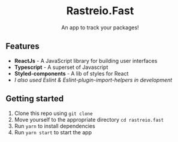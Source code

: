 <h1 align="center">
  <br>
<!--   <img src="./public/favicon.png"/> -->
  <br>
  <br>
  Rastreio.Fast
 </h1>
 
<p align="center">An app to track your packages!</p>
 
<!-- <p align="center">
  <img src="public/gif.gif"/>
</p> -->

## Features
 - **ReactJs** - A JavaScript library for building user interfaces
 - **Typescript** - A superset of Javascript
 - **Styled-components** - A lib of styles for React
 - _I also used Eslint & Eslint-plugin-import-helpers in development_

## Getting started

1. Clone this repo using `git clone`
2. Move yourself to the appropriate directory `cd rastreio.fast`<br />
3. Run `yarn` to install dependencies<br />
4. Run `yarn start` to start the app
<br>
<br>
